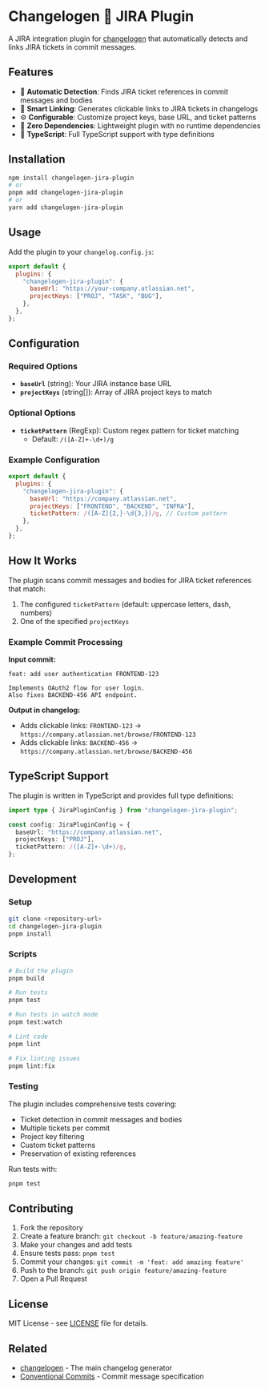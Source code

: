 # Changelogen 💅 JIRA Plugin

A JIRA integration plugin for [changelogen](https://github.com/unjs/changelogen) that automatically detects and links JIRA tickets in commit messages.

## Features

- 🎯 **Automatic Detection**: Finds JIRA ticket references in commit messages and bodies
- 🔗 **Smart Linking**: Generates clickable links to JIRA tickets in changelogs
- ⚙️ **Configurable**: Customize project keys, base URL, and ticket patterns
- 🚀 **Zero Dependencies**: Lightweight plugin with no runtime dependencies
- 📝 **TypeScript**: Full TypeScript support with type definitions

## Installation

```bash
npm install changelogen-jira-plugin
# or
pnpm add changelogen-jira-plugin
# or
yarn add changelogen-jira-plugin
```

## Usage

Add the plugin to your `changelog.config.js`:

```javascript
export default {
  plugins: {
    "changelogen-jira-plugin": {
      baseUrl: "https://your-company.atlassian.net",
      projectKeys: ["PROJ", "TASK", "BUG"],
    },
  },
};
```

## Configuration

### Required Options

- **`baseUrl`** (string): Your JIRA instance base URL
- **`projectKeys`** (string[]): Array of JIRA project keys to match

### Optional Options

- **`ticketPattern`** (RegExp): Custom regex pattern for ticket matching
  - Default: `/([A-Z]+-\d+)/g`

### Example Configuration

```javascript
export default {
  plugins: {
    "changelogen-jira-plugin": {
      baseUrl: "https://company.atlassian.net",
      projectKeys: ["FRONTEND", "BACKEND", "INFRA"],
      ticketPattern: /([A-Z]{2,}-\d{3,})/g, // Custom pattern
    },
  },
};
```

## How It Works

The plugin scans commit messages and bodies for JIRA ticket references that match:

1. The configured `ticketPattern` (default: uppercase letters, dash, numbers)
2. One of the specified `projectKeys`

### Example Commit Processing

**Input commit:**
```
feat: add user authentication FRONTEND-123

Implements OAuth2 flow for user login.
Also fixes BACKEND-456 API endpoint.
```

**Output in changelog:**
- Adds clickable links: `FRONTEND-123` → `https://company.atlassian.net/browse/FRONTEND-123`
- Adds clickable links: `BACKEND-456` → `https://company.atlassian.net/browse/BACKEND-456`

## TypeScript Support

The plugin is written in TypeScript and provides full type definitions:

```typescript
import type { JiraPluginConfig } from "changelogen-jira-plugin";

const config: JiraPluginConfig = {
  baseUrl: "https://company.atlassian.net",
  projectKeys: ["PROJ"],
  ticketPattern: /([A-Z]+-\d+)/g,
};
```

## Development

### Setup

```bash
git clone <repository-url>
cd changelogen-jira-plugin
pnpm install
```

### Scripts

```bash
# Build the plugin
pnpm build

# Run tests
pnpm test

# Run tests in watch mode
pnpm test:watch

# Lint code
pnpm lint

# Fix linting issues
pnpm lint:fix
```

### Testing

The plugin includes comprehensive tests covering:

- Ticket detection in commit messages and bodies
- Multiple tickets per commit
- Project key filtering
- Custom ticket patterns
- Preservation of existing references

Run tests with:

```bash
pnpm test
```

## Contributing

1. Fork the repository
2. Create a feature branch: `git checkout -b feature/amazing-feature`
3. Make your changes and add tests
4. Ensure tests pass: `pnpm test`
5. Commit your changes: `git commit -m 'feat: add amazing feature'`
6. Push to the branch: `git push origin feature/amazing-feature`
7. Open a Pull Request

## License

MIT License - see [LICENSE](LICENSE) file for details.

## Related

- [changelogen](https://github.com/unjs/changelogen) - The main changelog generator
- [Conventional Commits](https://www.conventionalcommits.org/) - Commit message specification